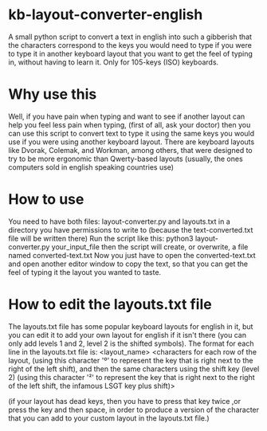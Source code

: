 # kb-layout-converter-english
A small python script to convert a text in english into such a gibberish that the characters correspond to the keys you would need to type if you were to type it in another keyboard layout that you want to get the feel of typing in, without having to learn it. Only for 105-keys (ISO) keyboards.

# Why use this
Well, if you have pain when typing and want to see if another layout can help you feel less pain when typing, (first of all, ask your doctor) then you can use this script to convert text to type it using the same keys you would use if you were using another keyboard layout. There are keyboard layouts like Dvorak, Colemak, and Workman, among others, that were designed to try to be more ergonomic than Qwerty-based layouts (usually, the ones computers sold in english speaking countries use)

# How to use
You need to have both files: layout-converter.py and layouts.txt in a directory you have permissions to write to (because the text-converted.txt file will be written there)
Run the script like this:
python3 layout-converter.py your_input_file
then the script will create, or overwrite, a file named converted-text.txt
Now you just have to open the converted-text.txt and open another editor window to copy the text, so that you can get the feel of typing it the layout you wanted to taste.

# How to edit the layouts.txt file
The layouts.txt file has some popular keyboard layouts for english in it, but you can edit it to add your own layout for english if it isn't there (you can only add levels 1 and 2, level 2 is the shifted symbols). The format for each line in the  layouts.txt file is:
<layout_name> <tabs> <characters for each row of the layout, (using this character 'º' to represent the key that is right next to the right of the left shift), and then the same characters using the shift key (level 2) (using this character '²' to represent the key that is right next to the right of the left shift, the infamous LSGT key plus shift)>

(if your layout has dead keys, then you have to press that key twice ,or press the key and then space, in order to produce a version of the character that you can add to your custom layout in the layouts.txt file.)

